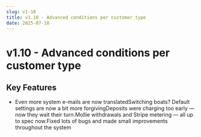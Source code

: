 ```yaml
---
slug: v1-10
title: v1.10 - Advanced conditions per customer type
date: 2025-07-10
---
```


# v1.10 - Advanced conditions per customer type

## Key Features

- Even more system e-mails are now translatedSwitching boats? Default settings are now a bit more forgivingDeposits were charging too early — now they wait their turn.Mollie withdrawals and Stripe metering — all up to spec now.Fixed lots of bugs and made small improvements throughout the system

